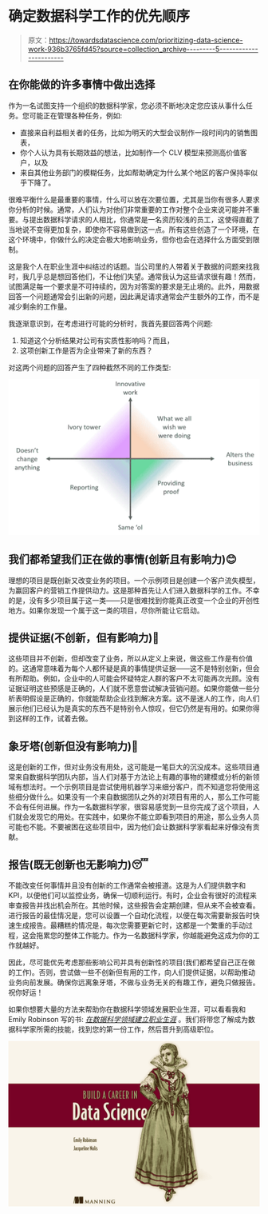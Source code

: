 # 确定数据科学工作的优先顺序

> 原文：<https://towardsdatascience.com/prioritizing-data-science-work-936b3765fd45?source=collection_archive---------5----------------------->

## 在你能做的许多事情中做出选择

作为一名试图支持一个组织的数据科学家，您必须不断地决定您应该从事什么任务。您可能正在管理各种任务，例如:

*   直接来自利益相关者的任务，比如为明天的大型会议制作一段时间内的销售图表，
*   你个人认为具有长期效益的想法，比如制作一个 CLV 模型来预测高价值客户，以及
*   来自其他业务部门的模糊任务，比如帮助确定为什么某个地区的客户保持率似乎下降了。

很难平衡什么是最重要的事情，什么可以放在次要位置，尤其是当你有很多人要求你分析的时候。通常，人们认为对他们非常重要的工作对整个企业来说可能并不重要。与提出数据科学请求的人相比，你通常是一名资历较浅的员工，这使得直截了当地说不变得更加复杂，即使你不容易做到这一点。所有这些创造了一个环境，在这个环境中，你做什么的决定会极大地影响业务，但你也会在选择什么方面受到限制。

这是我个人在职业生涯中纠结过的话题。当公司里的人带着关于数据的问题来找我时，我几乎总是想回答他们，不让他们失望。通常我认为这些请求很有趣！然而，试图满足每一个要求是不可持续的，因为对答案的要求是无止境的。此外，用数据回答一个问题通常会引出新的问题，因此满足请求通常会产生额外的工作，而不是减少剩余的工作量。

我逐渐意识到，在考虑进行可能的分析时，我首先要回答两个问题:

1.  知道这个分析结果对公司有实质性影响吗？而且，
2.  这项创新工作是否为企业带来了新的东西？

对这两个问题的回答产生了四种截然不同的工作类型:

![](img/bf976fc249c56732c77a97ed0a523982.png)

## 我们都希望我们正在做的事情(创新且有影响力)😊

理想的项目是既创新又改变业务的项目。一个示例项目是创建一个客户流失模型，为赢回客户的营销工作提供动力。这是那种首先让人们进入数据科学的工作。不幸的是，没有多少项目属于这一类——只是很难找到你能真正改变一个企业的开创性地方。如果你发现一个属于这一类的项目，尽你所能让它启动。

## 提供证据(不创新，但有影响力)🙂

这些项目并不创新，但却改变了业务，所以从定义上来说，做这些工作是有价值的。这通常意味着为每个人都怀疑是真的事情提供证据——这不是特别创新，但会有所帮助。例如，企业中的人可能会怀疑特定人群的客户不太可能再次光顾。没有证据证明这些预感是正确的，人们就不愿意尝试解决营销问题。如果你能做一些分析表明假设是正确的，你就能帮助企业找到解决方案。这不是迷人的工作，向人们展示他们已经认为是真实的东西不是特别令人惊叹，但它仍然是有用的。如果你得到这样的工作，试着去做。

## 象牙塔(创新但没有影响力)🤨

这是创新的工作，但对业务没有用处，这可能是一笔巨大的沉没成本。这些项目通常来自数据科学团队内部，当人们对基于方法论上有趣的事物的建模或分析的新领域有想法时。一个示例项目是尝试使用机器学习来细分客户，而不知道您将使用这些细分做什么。如果没有一个来自数据团队之外的对项目有用的人，那么工作可能不会有任何进展。作为一名数据科学家，很容易感觉到一旦你完成了这个项目，人们就会发现它的用处。在实践中，如果你不能立即看到项目的用途，那么业务人员可能也不能。不要被困在这些项目中，因为他们会让数据科学家看起来好像没有贡献。

## 报告(既无创新也无影响力)😴

不能改变任何事情并且没有创新的工作通常会被报道。这是为人们提供数字和 KPI，以便他们可以监控业务，确保一切顺利运行。有时，企业会有很好的流程来审查报告并找出机会所在。其他时候，这些报告会定期创建，但从来不会被查看。进行报告的最佳情况是，您可以设置一个自动化流程，以便在每次需要新报告时快速生成报告。最糟糕的情况是，每次您需要更新它时，这都是一个繁重的手动过程，这会拖累您的整体工作能力。作为一名数据科学家，你越能避免这成为你的工作就越好。

因此，尽可能优先考虑那些影响公司并具有创新性的项目(我们都希望自己正在做的工作)。否则，尝试做一些不创新但有用的工作，向人们提供证据，以帮助推动业务向前发展。确保你远离象牙塔，不做与业务无关的有趣工作，避免只做报告。祝你好运！

如果你想要大量的方法来帮助你在数据科学领域发展职业生涯，可以看看我和 Emily Robinson 写的书: [*在数据科学领域建立职业生涯*](http://bestbook.cool) 。我们将带您了解成为数据科学家所需的技能，找到您的第一份工作，然后晋升到高级职位。

[![](img/d46654ebc39b83c70db9ab00d0360818.png)](http://bestbook.cool)